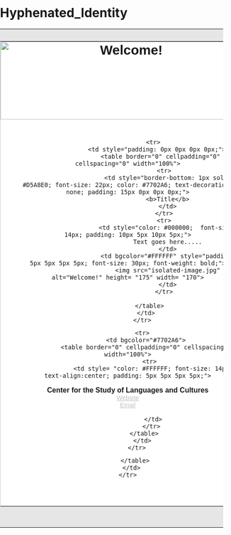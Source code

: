 # Hyphenated_Identity
<!DOCTYPE html PUBLIC "-//W3C//DTD XHTML 1.0 Transitional//EN" "http://www.w3.org/TR/xhtml1/DTD/xhtml1-transitional.dtd">
<html xmlns="http://www.w3.org/1999/xhtml">
<head>
  <meta http-equiv="Content-Type" content="text/html; charset=UTF-8" />
  <title>TITLE</title>
  <meta name="viewport" content="width=device-width, initial-scale=1.0"/>
</head>

<body style="margin: 0; padding: 0;">
  <table border="0" cellpadding="0" cellspacing="0" width="100%">
    <tr>
      <td bgcolor="#E6E6E6" style="padding: 10px 0px 30px 0px;">
        <table align="center" border="0" cellpadding="0" cellspacing="0" width="600" style="border: 1px solid #CCCCCC; border-collapse: collapse; text-align:center; font-family: arial, helvetica, sans-serif">
<!-- ____________________Header_____________________ -->
            <tr>
              <td bgcolor="#FFFFFF" style="padding: 0px 0px 0px 0px; font-size: 30px; font-weight: bold;">
              <img src="CSLC logo horizontal[1].jpg" alt="Welcome!" height= "175" width= "575">
              </td>
            </tr>
<!-- _____________________Body______________________ -->
            <tr>
              <td bgcolor="#FFFFFF" style="padding: 30px 30px 30px 30px;">
                <table border="0" cellpadding="0" cellspacing="0" width="100%">


                  <tr>
                    <td style="padding: 0px 0px 0px 0px;">
                      <table border="0" cellpadding="0" cellspacing="0" width="100%">
                        <tr>
                          <td style="border-bottom: 1px solid #D5A8E0; font-size: 22px; color: #7702A6; text-decoration: none; padding: 15px 0px 0px 0px;">
                          <b>Title</b>
                          </td>
                        </tr>
                        <tr>
                          <td style="color: #000000;  font-size: 14px; padding: 10px 5px 10px 5px;">
                          Text goes here.....
                          </td>
                          <td bgcolor="#FFFFFF" style="padding: 5px 5px 5px 5px; font-size: 30px; font-weight: bold;">
                          <img src="isolated-image.jpg" alt="Welcome!" height= "175" width= "170">
                          </td>
                        </tr>

                </table>
              </td>
            </tr>
<!-- ____________________Footer_____________________ -->
            <tr>
              <td bgcolor="#7702A6">
                <table border="0" cellpadding="0" cellspacing="0" width="100%">
                <tr>
                  <td style= "color: #FFFFFF; font-size: 14px; text-align:center; padding: 5px 5px 5px 5px;">
<b>Center for the Study of Languages and Cultures</b><br>
<a target= "_blank" href= "http://cslc.nd.edu/" style= "font-size: 14px; color: #B7C1C4"> Website </a> <br>
    <a href= "mailto: cslcstaf@nd.edu" style= "font-size: 14px; color: #B7C1C4"> Email </a><br>

                  </td>
                 </tr>
             </table>
            </td>
         </tr>
<!-- ________________________________________________ -->
        </table>
      </td>
    </tr>

  </table>
</body>

</html>
